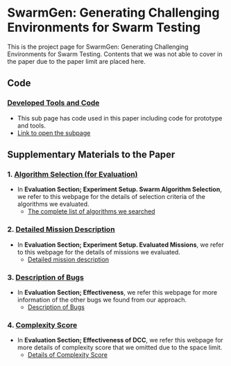 # SwarmGen: Generating Challenging Environments for Swarm Testing

This is the project page for SwarmGen: Generating Challenging Environments for Swarm Testing. Contents that we was not able to cover in the paper due to the paper limit are placed here.


## Code
### [Developed Tools and Code](https://github.com/swarmgen/src/tree/master/Source_code_tools_used)
- This sub page has code used in this paper including code for prototype and tools.
- [Link to open the subpage](https://github.com/swarmgen/src/tree/master/Source_code_tools_used)


## Supplementary Materials to the Paper
### 1. [Algorithm Selection (for Evaluation)](https://github.com/swarmgen/src/tree/master/Criteria_for_selecting_algorithms)
- In **Evaluation Section; Experiment Setup. Swarm Algorithm Selection**, we refer to this webpage for the details of selection criteria of the algorithms we evaluated. 
  - [The complete list of algorithms we searched](https://github.com/swarmgen/src/tree/master/Criteria_for_selecting_algorithms)


### 2. [Detailed Mission Description](https://github.com/swarmgen/src/tree/master/Mission_description)
- In **Evaluation Section; Experiment Setup. Evaluated Missions**, we refer to this webpage for the details of missions we evaluated. 
  - [Detailed mission description](https://github.com/swarmgen/src/tree/master/Mission_description)


### 3. [Description of Bugs](https://github.com/swarmgen/src/tree/master/Other_bugs)
- In **Evaluation Section; Effectiveness**, we refer this webpage for more information of the other bugs we found from our approach.
  - [Description of Bugs](https://github.com/swarmgen/src/tree/master/Other_bugs)


### 4. [Complexity Score](https://github.com/swarmgen/src/tree/master/Complexity_score)
- In **Evaluation Section; Effectiveness of DCC**, we refer this webpage for more details of complexity score that we omitted due to the space limit.
   - [Details of Complexity Score](https://github.com/swarmgen/src/tree/master/Complexity_score)